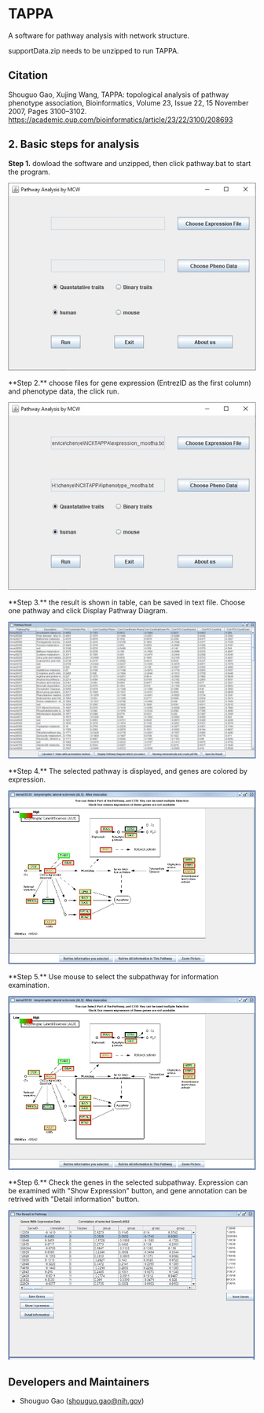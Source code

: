 # TAPPA
A software for pathway analysis with network structure.


supportData.zip needs to be unzipped to run TAPPA.

## Citation
Shouguo Gao, Xujing Wang, TAPPA: topological analysis of pathway phenotype association, Bioinformatics, Volume 23, Issue 22, 15 November 2007, Pages 3100–3102.
https://academic.oup.com/bioinformatics/article/23/22/3100/208693

## 2. Basic steps for analysis

**Step 1.** dowload the software and unzipped, then click pathway.bat to start the program.
<p align="center">
  <img src='https://raw.githubusercontent.com/shouguog/TAPPA/master/figures/F11.jpg'>
</p>
**Step 2.** choose files for gene expression (EntrezID as the first column) and phenotype data, the click run.
<p align="center">
  <img src='https://raw.githubusercontent.com/shouguog/TAPPA/master/figures/F2.jpg'>
</p>
**Step 3.** the result is shown in table, can be saved in text file. Choose one pathway and click Display Pathway Diagram.
<p align="center">
  <img src='https://raw.githubusercontent.com/shouguog/TAPPA/master/figures/F3.jpg'>
</p>
**Step 4.** The selected pathway is displayed, and genes are colored by expression.
<p align="center">
  <img src='https://raw.githubusercontent.com/shouguog/TAPPA/master/figures/F4.jpg'>
</p>
**Step 5.** Use mouse to select the subpathway for information examination.
<p align="center">
  <img src='https://raw.githubusercontent.com/shouguog/TAPPA/master/figures/F5.jpg'>
</p>
**Step 6.** Check the genes in the selected subpathway. Expression can be examined with "Show Expression" button, and gene annotation can be retrived with "Detail information" button.
<p align="center">
  <img src='https://raw.githubusercontent.com/shouguog/TAPPA/master/figures/F6.jpg'>
</p>

## Developers and Maintainers
* Shouguo Gao (shouguo.gao@nih.gov)
